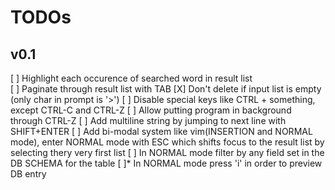 # TODOs

## v0.1
[ ] Highlight each occurence of searched word in result list  
[ ] Paginate through result list with TAB
[X] Don't delete if input list is empty (only char in prompt is '>')
[ ] Disable special keys like CTRL + something, except CTRL-C and CTRL-Z
[ ] Allow putting program in background through CTRL-Z
[ ] Add multiline string by jumping to next line with SHIFT+ENTER
[ ] Add bi-modal system like vim(INSERTION and NORMAL mode), 
enter NORMAL mode with ESC which shifts focus to the result 
list by selecting thery very first list
    [ ] In NORMAL mode filter by any field set in the DB SCHEMA for the table
    [ ]* In NORMAL mode press 'i' in order to preview DB entry

